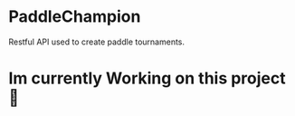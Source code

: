 # PaddleChampion
Restful API used to create paddle tournaments.

# Im currently Working on this project :wrench:
